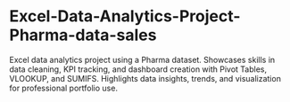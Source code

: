 # Excel-Data-Analytics-Project-Pharma-data-sales
Excel data analytics project using a Pharma  dataset. Showcases skills in data cleaning, KPI tracking, and dashboard creation with Pivot Tables, VLOOKUP, and SUMIFS. Highlights data insights, trends, and visualization for professional portfolio use.
